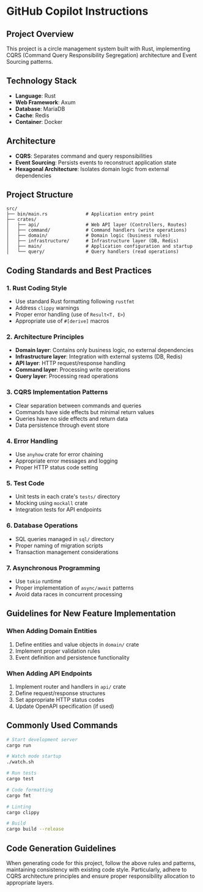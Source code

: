 # GitHub Copilot Instructions

## Project Overview
This project is a circle management system built with Rust, implementing CQRS (Command Query Responsibility Segregation) architecture and Event Sourcing patterns.

## Technology Stack
- **Language**: Rust
- **Web Framework**: Axum
- **Database**: MariaDB
- **Cache**: Redis
- **Container**: Docker

## Architecture
- **CQRS**: Separates command and query responsibilities
- **Event Sourcing**: Persists events to reconstruct application state
- **Hexagonal Architecture**: Isolates domain logic from external dependencies

## Project Structure
```
src/
├── bin/main.rs              # Application entry point
├── crates/
│   ├── api/                 # Web API layer (Controllers, Routes)
│   ├── command/             # Command handlers (write operations)
│   ├── domain/              # Domain logic (business rules)
│   ├── infrastructure/      # Infrastructure layer (DB, Redis)
│   ├── main/                # Application configuration and startup
│   └── query/               # Query handlers (read operations)
```

## Coding Standards and Best Practices

### 1. Rust Coding Style
- Use standard Rust formatting following `rustfmt`
- Address `clippy` warnings
- Proper error handling (use of `Result<T, E>`)
- Appropriate use of `#[derive]` macros

### 2. Architecture Principles
- **Domain layer**: Contains only business logic, no external dependencies
- **Infrastructure layer**: Integration with external systems (DB, Redis)
- **API layer**: HTTP request/response handling
- **Command layer**: Processing write operations
- **Query layer**: Processing read operations

### 3. CQRS Implementation Patterns
- Clear separation between commands and queries
- Commands have side effects but minimal return values
- Queries have no side effects and return data
- Data persistence through event store

### 4. Error Handling
- Use `anyhow` crate for error chaining
- Appropriate error messages and logging
- Proper HTTP status code setting

### 5. Test Code
- Unit tests in each crate's `tests/` directory
- Mocking using `mockall` crate
- Integration tests for API endpoints

### 6. Database Operations
- SQL queries managed in `sql/` directory
- Proper naming of migration scripts
- Transaction management considerations

### 7. Asynchronous Programming
- Use `tokio` runtime
- Proper implementation of `async/await` patterns
- Avoid data races in concurrent processing

## Guidelines for New Feature Implementation

### When Adding Domain Entities
1. Define entities and value objects in `domain/` crate
2. Implement proper validation rules
3. Event definition and persistence functionality

### When Adding API Endpoints
1. Implement router and handlers in `api/` crate
2. Define request/response structures
3. Set appropriate HTTP status codes
4. Update OpenAPI specification (if used)

## Commonly Used Commands
```bash
# Start development server
cargo run

# Watch mode startup
./watch.sh

# Run tests
cargo test

# Code formatting
cargo fmt

# Linting
cargo clippy

# Build
cargo build --release
```

## Code Generation Guidelines
When generating code for this project, follow the above rules and patterns, maintaining consistency with existing code style. Particularly, adhere to CQRS architecture principles and ensure proper responsibility allocation to appropriate layers.